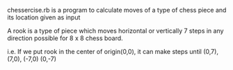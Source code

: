 <p> chessercise.rb is a program to calculate moves of a type of chess piece and its location given as input
</p>



<p> A rook is a type of piece which moves horizontal or vertically 7 steps in any direction possible for 
8 x 8 chess board.

i.e. If we put rook in the center of origin(0,0), it can make steps until (0,7), (7,0), (-7,0) (0,-7)
</p>